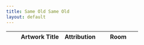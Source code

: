 ```yaml
---
title: Same Old Same Old
layout: default
---
```


<table id="artTable" class="table table-hover table-responsive">
	<thead>
	    <tr>
	      <th scope="col"></th>
	      <th scope="col"></th>
	      <th scope="col">Artwork Title</th>
	      <th scope="col">Attribution</th>
	      <th scope="col" style="width:30%">Room</th>
	    </tr>
  	</thead>
  	<tbody></tbody>
</table>

<style>
#artTable tbody td img {width:50px; dispay:none;}
.feather {
  width: 16px;
  height: 16px;
  vertical-align: text-bottom;
}
</style>




<script>
// $('#month-menu-button').click(function(){$('#month-menu').toggleClass('show');});

$(document).ready(function(){
	$.getJSON('https://jacobmgreer.github.io/Same-Old-Same-Old/art_change.json', function(data) {
		var month_name = [];
		var data3 = data.slice(0, 25);

		data.forEach(function(obj) {
			if(month_name.indexOf(obj.monthyear) == -1)
			   month_name.push(obj.monthyear);
			var lastIndex = month_name.length - 1;
		});
		for (month in month_name) {
			$("#month-menu").append(
				"<li><a class=\"dropdown-item month-item\" data-month=\"" + month_name[month] + "\" href=\"#\">" + month_name[month] + "</a></li>")}


		for (record in data3) {
			$("#artTable tbody").append(
				"<tr> \
					<td>" + (data3[record].Status == "Added" ? "+" : "-") + "</td> \
				    <td height=\"100\"> \
				    	<img src=\"" + data3[record].imagepath + "\" width=\"50\" style=\"display: none\" onerror=\"this.style.display='none'\" onload=\"this.style.display=''\"/></td> \
					<td><a href=\"https://www.nga.gov" + data3[record].url + "\">" + data3[record].title + "</a></td> \
					<td>" + data3[record].attribution + "</td> \
					<td>" + data3[record].roomTitle + "</td> \
			    </tr>")}
    $('.month-item').each(function () {
        $(this).on("click", function () {
        	$("#artTable tbody").empty();
        	var clickmonth = $(this).data("month");
          var data2 = data.filter(element => element.month === clickmonth);
          for (var i in data2) {
            $("#artTable tbody").append(
              "<tr> \
                <td>" + (data2[i].Status == "Added" ? "+" : "-") + "</td> \
                <td height=\"100\"> \
                <img src=\"" + data2[i].imagepath + "\" width=\"50\" style=\"display: none\" onerror=\"this.style.display='none'\" onload=\"this.style.display=''\"/></td> \
                <td><a href=\"https://www.nga.gov" + data2[i].url + "\">" + data2[i].title + "</a></td> \
                <td>" + data2[i].attribution + "</td> \
                <td>" + data2[i].roomTitle + "</td> \
              </tr>"
)}})})})})

feather.replace();

// <td class=\"text-dark\"><span data-feather=\"" + (data[record].Status == "Added" ? "plus-circle" : "minus-circle") + "\"></span> status</td> \
</script>